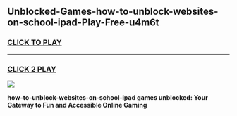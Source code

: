 
## Unblocked-Games-how-to-unblock-websites-on-school-ipad-Play-Free-u4m6t
<h3>
<a href="https://premium76.site?title=how-to-unblock-websites-on-school-ipad&ref=20M">CLICK TO PLAY</a></h3>
<hr>

<h3>
<a href="https://premium76.site?title=how-to-unblock-websites-on-school-ipad&ref=20M">CLICK 2 PLAY</a>
  
</h3>

<a href="https://premium76.site?title=how-to-unblock-websites-on-school-ipad&ref=19M"><img src="https://clearcache.store/games.png"></a>


**how-to-unblock-websites-on-school-ipad games unblocked: Your Gateway to Fun and Accessible Online Gaming**

